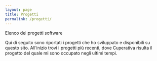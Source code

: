 ```yaml
---
layout: page
title: Progetti
permalink: /progetti/
---
```


Elenco dei progetti software

Qui di seguito sono riportati i progetti che ho sviluppato e disponibili su questo sito. All’inizio trovi i progetti più recenti, dove Cuperativa risulta il progetto del quale mi sono occupato negli ultimi tempi.